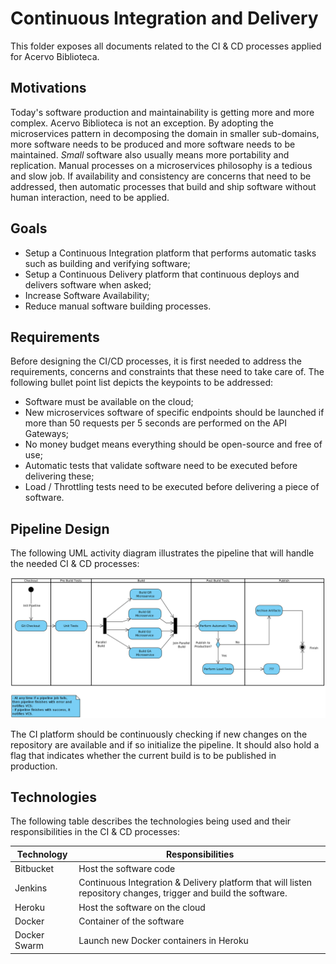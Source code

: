 # Continuous Integration and Delivery

This folder exposes all documents related to the CI & CD processes applied for Acervo Biblioteca.

## Motivations

Today's software production and maintainability is getting more and more complex. Acervo Biblioteca is not an exception. By adopting the microservices pattern in decomposing the domain in smaller sub-domains, more software needs to be produced and more software needs to be maintained. *Small* software also usually means more portability and replication. Manual processes on a microservices philosophy is a tedious and slow job. If availability and consistency are concerns that need to be addressed, then automatic processes that build and ship software without human interaction, need to be applied.

## Goals

- Setup a Continuous Integration platform that performs automatic tasks such as building and verifying software;
- Setup a Continuous Delivery platform that continuous deploys and delivers software when asked;
- Increase Software Availability;
- Reduce manual software building processes.

## Requirements

Before designing the CI/CD processes, it is first needed to address the requirements, concerns and constraints that these need to take care of. The following bullet point list depicts the keypoints to be addressed:

- Software must be available on the cloud;
- New microservices software of specific endpoints should be launched if more than 50 requests per 5 seconds are performed on the API Gateways;
- No money budget means everything should be open-source and free of use;
- Automatic tests that validate software need to be executed before delivering these;
- Load / Throttling tests need to be executed before delivering a piece of software.

## Pipeline Design

The following UML activity diagram illustrates the pipeline that will handle the needed CI & CD processes:

![pipeline_design](../../diagrams/acervo_biblioteca_continuous_integration_and_delivery_pipeline.png)

The CI platform should be continuously checking if new changes on the repository are available and if so initialize the pipeline. It should also hold a flag that indicates whether the current build is to be published in production.

## Technologies

The following table describes the technologies being used and their responsibilities in the CI & CD processes:

|Technology|Responsibilities|
|----------|----------------|
|Bitbucket|Host the software code|
|Jenkins|Continuous Integration & Delivery platform that will listen repository changes, trigger and build the software.|
|Heroku|Host the software on the cloud|
|Docker|Container of the software|
|Docker Swarm|Launch new Docker containers in Heroku|